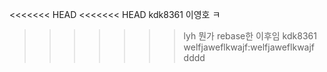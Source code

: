 <<<<<<< HEAD
<<<<<<< HEAD
kdk8361
이영호 ㅋ
>>>>>>> lyh 뭔가 rebase한 이후임
kdk8361
welfjaweflkwajf:welfjaweflkwajf
>>>>>>> dddd
